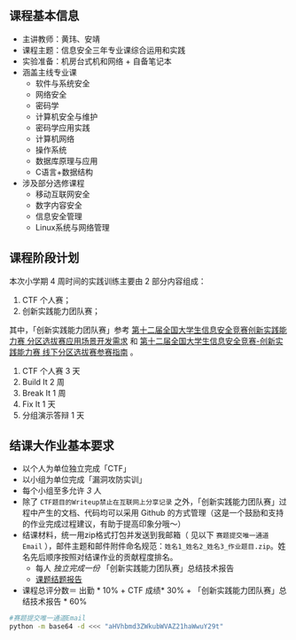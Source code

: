 ## 课程基本信息

* 主讲教师：黄玮、安靖
* 课程主题：信息安全三年专业课综合运用和实践
* 实验准备：机房台式机和网络 + 自备笔记本
* 涵盖主线专业课
    * 软件与系统安全
    * 网络安全
    * 密码学
    * 计算机安全与维护
    * 密码学应用实践
    * 计算机网络
    * 操作系统
    * 数据库原理与应用
    * C语言+数据结构
* 涉及部分选修课程
    * 移动互联网安全
    * 数字内容安全
    * 信息安全管理
    * Linux系统与网络管理


## 课程阶段计划

本次小学期 4 周时间的实践训练主要由 2 部分内容组成：

1. CTF 个人赛；
2. 创新实践能力团队赛；

其中，「创新实践能力团队赛」参考 [第十二届全国大学生信息安全竞赛创新实践能力赛 分区选拔赛应用场景开发需求](http://www.ciscn.cn/announcement/view/122) 和 [第十二届全国大学生信息安全竞赛-创新实践能力赛 线下分区选拔赛参赛指南](http://www.ciscn.cn/announcement/view/126) 。


1. CTF 个人赛 3 天
2. Build It 2 周
3. Break It 1 周
4. Fix It   1 天
5. 分组演示答辩 1 天

## 结课大作业基本要求

* 以个人为单位独立完成「CTF」
* 以小组为单位完成「漏洞攻防实训」
* 每个小组至多允许 *3* 人
* 除了 `CTF题目的Writeup禁止在互联网上分享记录` 之外，「创新实践能力团队赛」过程中产生的文档、代码均可以采用 Github 的方式管理（这是一个鼓励和支持的作业完成过程建议，有助于提高印象分哦～）
* 结课材料，统一用zip格式打包并发送到我邮箱（ 见以下 `赛题提交唯一通道Email` ），邮件主题和邮件附件命名规范：`姓名1_姓名2_姓名3_作业题目.zip`。姓名先后顺序按照对结课作业的贡献程度排名。
    * 每人 *独立完成一份* 「创新实践能力团队赛」总结技术报告
    * [课题结题报告](../../attachments/课程名称-结题报告-姓名1-姓名2-姓名3.doc)
* 课程总评分数＝ 出勤 * 10% + CTF 成绩* 30% + 「创新实践能力团队赛」总结技术报告 * 60%


```bash
#赛题提交唯一通道Email 
python -m base64 -d <<< "aHVhbmd3ZWkubWVAZ21haWwuY29t"
```

